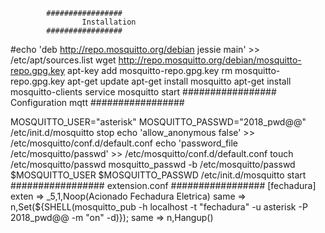 			#################
			        Installation
			#################
#echo 'deb http://repo.mosquitto.org/debian jessie main' >> /etc/apt/sources.list
wget http://repo.mosquitto.org/debian/mosquitto-repo.gpg.key
apt-key add mosquitto-repo.gpg.key
rm mosquitto-repo.gpg.key
apt-get update 
apt-get install mosquitto 
apt-get install mosquitto-clients 
service mosquitto start
			#################
			 Configuration  mqtt 
			#################

MOSQUITTO_USER="asterisk"
MOSQUITTO_PASSWD="2018_pwd@@"
/etc/init.d/mosquitto stop
echo 'allow_anonymous false' >> /etc/mosquitto/conf.d/default.conf
echo 'password_file /etc/mosquitto/passwd' >> /etc/mosquitto/conf.d/default.conf
touch /etc/mosquitto/passwd
mosquitto_passwd -b /etc/mosquitto/passwd $MOSQUITTO_USER $MOSQUITTO_PASSWD
/etc/init.d/mosquitto start
			#################
			  extension.conf
			#################
[fechadura]
exten => _5,1,Noop(Acionado Fechadura Eletrica)  
same => n,Set(${SHELL(mosquitto_pub -h localhost -t "fechadura" -u asterisk -P 2018_pwd@@ -m "on" -d)});
same => n,Hangup()
